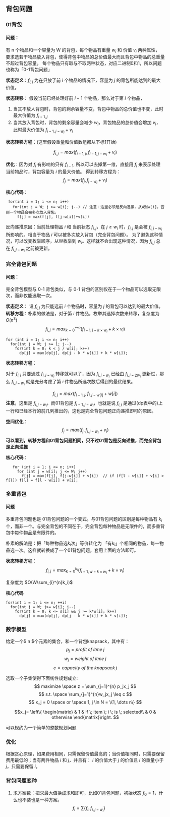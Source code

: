## 背包问题
### 01背包
#### 问题：
有 n 个物品和一个容量为 W 的背包，每个物品有重量 $w_i$ 和 价值 $v_i$ 两种属性，
要求选若干物品放入背包，使得背包中物品的总价值最大而且背包中物品的总重量不超过背包容量。
每个物品只有取与不取两种状态，对应二进制0和1，所以问题也称为「0-1背包问题」

**状态定义**：$f_{i,j}$ 为在只放了前 $i$ 个物品的情况下，容量为 $j$ 的背包所能达到的最大价值。

**状态转移**： 假设当前已经处理好前 $i-1$ 个物品，那么对于第 $i$ 个物品，
  1. 当其不放人背包时，背包的剩余容量不变，背包中物品的总价值也不变，此时最大价值为 $f_{i-1,j}$
  2. 当其放入背包时，背包的剩余容量会减少 $w_i$，背包物品的总价值会增加 $v_i$，此时最大价值为 $f_{i-1,j-w_i} + v_i$
  
**状态转移方程**：(这里假设重量和价值数组都从下标1开始)

$$ f_{i,j} = max(f_{i-1, j}, f_{i-1, j-w_i} + v_i) $$

**优化**：因为对 $f_i$ 有影响的只有 $f_{i-1}$, 所以可以去掉第一维，直接用 $f_i$ 来表示处理当前物品时，背包容量为 $i$ 的最大价值。
得到转移方程为：
$$ f_j = max(f_j, f_{j-w_i} + v_i) $$

**核心代码**：
```
 for(int i = 1; i <= n; i++)
   for(int j = W; j >= w[i]; j--) // 注意：这里必须是反向递推，从W到w[i]，否则一个物品会被多次放入背包。
     f[j] = max(f[j], f[j-w[i]]+v[i])
```

反向递推原因：当前处理物品 $i$ 和 当前状态 $f_{i,j}$，在 $j \ge w_{i}$ 时，$f_{i,j}$ 是会被 $f_{i,j-w_i}$ 所影响的。相当于物品 $i$ 可以被多次放入背包（完全背包问题）。
为了避免这种情况，可以改变枚举顺序，从W枚举到 $w_i$。这样就不会出现这种情况，因为 $f_{i,j}$ 总在 $f_{i, j-w_i}$ 之前被更新。


### 完全背包问题
#### 问题：
完全背包模型与 0-1 背包类似，与 0-1 背包的区别仅在于一个物品可以选取无限次，而非仅能选取一次。

**状态定义**： 设 $f_{i,j}$ 为只能选前 $i$ 个物品时，容量为 $j$ 的背包可以达到的最大价值。  
**转移方程**：朴素的做法是，对于第 $i$ 件物品，枚举其选择次数来转移，复杂度为 $O(n^3)$
$$ f_{i,j} = max_{k=0}^{+\infty} (f_{i-1, j-k\times w_i} + k \times v_i) $$

```
for (int i = 1; i <= n; i++)
  for(int j = W; j >= 1; j--)
    for(int k = 0; k < j / w[i]; k++) 
      dp[j] = max(dp[j], dp[j - k * w[i]] + k * w[i]);
```

**状态转移方程**：

对于 $f_{i, j}$ 只要通过 $f_{i,j-w_i}$ 转移就可以了，因为 $f_{i, j-w_i}$ 已经由 $f_{i, j- 2w_i}$ 更新过，那么 ${f_{i,j-w_i}}$ 就是充分考虑了第 $i$ 件物品所选次数后得到的最优结果。

$$ f_{i,j} = max(f_{i-1,j}, f_{i,j-w[i]}+w[i]) $$
**注意**，这里是 $f_{i, j-w_i}$，而01背包是 $f_{i-1, j-w_i}$，也就是说 $f_{i,j}$ 是通过(dp表中的)上一行和已经本行的前几列推出的，这也是完全背包问题正向递推即可的原因。

**空间优化**：
$$ f_{j} = max(f_{j}, f_{j, j-w_i} + v_i) $$
**可以看到，转移方程和01背包问题相同，只不过01背包是反向递推，而完全背包是正向递推**

**核心代码**：
```
   for (int i = 1; i <= n; i++)
     for (int j = w[i]; j <= W; j++)
       f[j] = max(f[j], f[j-w[i]] + v[i])  // if (f[l - w[i]] + v[i] > f[l]) f[l] = f[l - w[i]] + v[i];
```

### 多重背包
#### 问题
多重背包问题也是 01背包问题的一个变式。与01背包问题的区别是每种物品有 $k_i$ 个，而非一个。与完全背包的不同在于，完全背包每种物品是无限件的，而多重背包中每件物品是有限件的。

朴素的解法是：把「每种物品选$k_i$次」等价转化为 「有$k_i$」个相同的物品，每一物品选一次。这样就转换成了一个01背包问题。套用上面的方法即可。

**状态转移方程**：
$$f_{i,j} = max_{k=0}^{k_i}(f_{i-1, w-k \times w_i} + k \times v_i) $$

复杂度为 $O(W\sum_{i}^{n}k_i)$

**核心代码**
```
for(int i = 1; i <= n; ++i)
  for(int j = W; j>= w[i]; j--)
    for(int k = 0; k <= s[i] && j >= k*w[i]; k++) 
      dp[j] = max(dp[j], dp[j - k * w[i]] + k * v[i]);
```

### 数学模型

给定一个$ n $个元素的集合，和一个背包knapsack，其中有：
$$ p_j = profit \; of\; itme\; j $$
$$ w_j = weight\; of\; itme\; j $$
$$ c = capacity\; of\; the\; knapsack\; j $$

选取一个子集使得下面线性规划成立:
$$ maximize \space  z = \sum_{j=1}^{n} p_jx_j $$
$$ s.t. \space \sum_{j=1}^{n}w_jx_j \leq c $$
$$ x_j = 0 \space or \space 1, j \in N = \{1, \dots n\} $$

$$x_j= \left\{
  \begin{matrix} & 1 & if \; item \; i \; is \; selected\\
  & 0 & otherwise
  \end{matrix}\right.
$$

可以规约为一个简单的整数规划问题


### 优化
根据贪心原理，如果费用相同，只需保留价值最高的；当价值相同时，只需要保留费用最低的；当有两件物品 $i$ 和 $j$，并且有： $i$ 的价值大于 $j$ 的价值且 $i$ 的重量小于 $j$，只需要保留 $i$。

### 背包问题变种

1. 求方案数：把求最大值换成求和即可，比如01背包问题，初始状态 $f_0 = 1$，什么也不装也是一种方案。
$$ f_i = \sum\{f_i, f_{i,j-w_i}\}$$